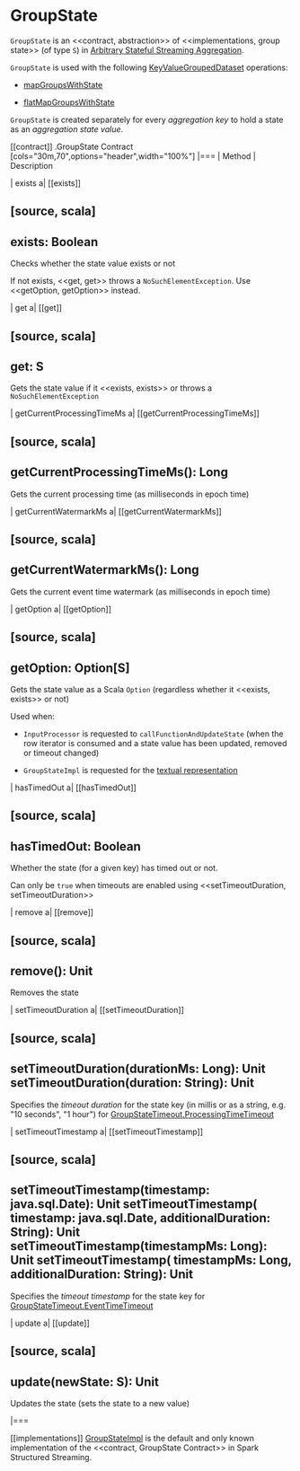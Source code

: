 # GroupState

`GroupState` is an <<contract, abstraction>> of <<implementations, group state>> (of type `S`) in [Arbitrary Stateful Streaming Aggregation](arbitrary-stateful-streaming-aggregation.md).

`GroupState` is used with the following [KeyValueGroupedDataset](KeyValueGroupedDataset.md) operations:

* [mapGroupsWithState](KeyValueGroupedDataset.md#mapGroupsWithState)

* [flatMapGroupsWithState](KeyValueGroupedDataset.md#flatMapGroupsWithState)

`GroupState` is created separately for every *aggregation key* to hold a state as an *aggregation state value*.

[[contract]]
.GroupState Contract
[cols="30m,70",options="header",width="100%"]
|===
| Method
| Description

| exists
a| [[exists]]

[source, scala]
----
exists: Boolean
----

Checks whether the state value exists or not

If not exists, <<get, get>> throws a `NoSuchElementException`. Use <<getOption, getOption>> instead.

| get
a| [[get]]

[source, scala]
----
get: S
----

Gets the state value if it <<exists, exists>> or throws a `NoSuchElementException`

| getCurrentProcessingTimeMs
a| [[getCurrentProcessingTimeMs]]

[source, scala]
----
getCurrentProcessingTimeMs(): Long
----

Gets the current processing time (as milliseconds in epoch time)

| getCurrentWatermarkMs
a| [[getCurrentWatermarkMs]]

[source, scala]
----
getCurrentWatermarkMs(): Long
----

Gets the current event time watermark (as milliseconds in epoch time)

| getOption
a| [[getOption]]

[source, scala]
----
getOption: Option[S]
----

Gets the state value as a Scala `Option` (regardless whether it <<exists, exists>> or not)

Used when:

* `InputProcessor` is requested to `callFunctionAndUpdateState` (when the row iterator is consumed and a state value has been updated, removed or timeout changed)

* `GroupStateImpl` is requested for the [textual representation](GroupStateImpl.md#toString)

| hasTimedOut
a| [[hasTimedOut]]

[source, scala]
----
hasTimedOut: Boolean
----

Whether the state (for a given key) has timed out or not.

Can only be `true` when timeouts are enabled using <<setTimeoutDuration, setTimeoutDuration>>

| remove
a| [[remove]]

[source, scala]
----
remove(): Unit
----

Removes the state

| setTimeoutDuration
a| [[setTimeoutDuration]]

[source, scala]
----
setTimeoutDuration(durationMs: Long): Unit
setTimeoutDuration(duration: String): Unit
----

Specifies the *timeout duration* for the state key (in millis or as a string, e.g. "10 seconds", "1 hour") for [GroupStateTimeout.ProcessingTimeTimeout](GroupStateTimeout.md#ProcessingTimeTimeout)

| setTimeoutTimestamp
a| [[setTimeoutTimestamp]]

[source, scala]
----
setTimeoutTimestamp(timestamp: java.sql.Date): Unit
setTimeoutTimestamp(
  timestamp: java.sql.Date,
  additionalDuration: String): Unit
setTimeoutTimestamp(timestampMs: Long): Unit
setTimeoutTimestamp(
  timestampMs: Long,
  additionalDuration: String): Unit
----

Specifies the *timeout timestamp* for the state key for [GroupStateTimeout.EventTimeTimeout](GroupStateTimeout.md#EventTimeTimeout)

| update
a| [[update]]

[source, scala]
----
update(newState: S): Unit
----

Updates the state (sets the state to a new value)

|===

[[implementations]]
[GroupStateImpl](GroupStateImpl.md) is the default and only known implementation of the <<contract, GroupState Contract>> in Spark Structured Streaming.
